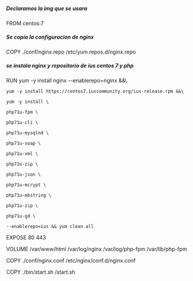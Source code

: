 ##### Declaramos la img que se usara

FROM centos:7

##### Se copia la configuracion de nginx

COPY ./conf/nginx.repo /etc/yum.repos.d/nginx.repo

##### se instala nginx y repositorio de ius centos 7 y php

RUN yum -y install nginx --enablerepo=nginx &&\

    yum -y install https://centos7.iuscommunity.org/ius-release.rpm &&\

    yum -y install \

    php71u-fpm \

    php71u-cli \

    php71u-mysqlnd \

    php71u-soap \

    php71u-xml \

    php71u-zip \

    php71u-json \

    php71u-mcrypt \

    php71u-mbstring \

    php71u-zip \

    php71u-gd \

    --enablerepo=ius && yum clean all

EXPOSE 80 443

VOLUME /var/www/html /var/log/nginx /var/log/php-fpm /var/lib/php-fpm

COPY ./conf/nginx.conf /etc/nginx/conf.d/nginx.conf

COPY ./bin/start.sh /start.sh
